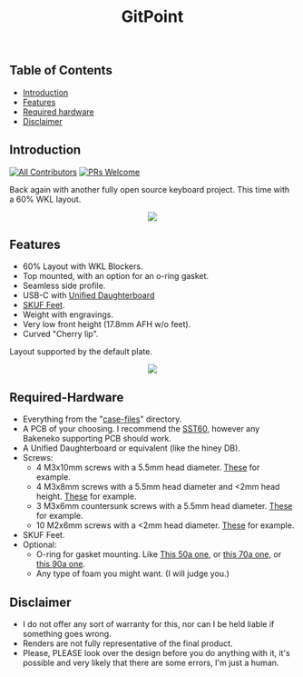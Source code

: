 <h1 align="center"> GitPoint </h1> <br>

<!-- START doctoc generated TOC please keep comment here to allow auto update -->
<!-- DON'T EDIT THIS SECTION, INSTEAD RE-RUN doctoc TO UPDATE -->
## Table of Contents

- [Introduction](#introduction)
- [Features](#features)
- [Required hardware](#required-hardware)
- [Disclaimer](#disclaimer)

<!-- END doctoc generated TOC please keep comment here to allow auto update -->

## Introduction

[![All Contributors](https://img.shields.io/badge/all_contributors-73-orange.svg?style=flat-square)](./CONTRIBUTORS.md)
[![PRs Welcome](https://img.shields.io/badge/PRs-welcome-brightgreen.svg?style=flat-square)](http://makeapullrequest.com)

Back again with another fully open source keyboard project. This time with a 60% WKL layout.

<p align="center">
  <img src = "https://github.com/ojthetiny/Open-60/blob/main/images/Open60.png">
</p>

## Features

* 60% Layout with WKL Blockers.
* Top mounted, with an option for an o-ring gasket.
* Seamless side profile.
* USB-C with [Unified Daughterboard](https://github.com/Unified-Daughterboard/Unified-Daughterboard)
* [SKUF Feet](https://github.com/Zambumon/SKUF).
* Weight with engravings.
* Very low front height (17.8mm AFH w/o feet).
* Curved "Cherry lip".

Layout supported by the default plate.
<p align="center">
    <img src = "https://github.com/ojthetiny/Open-60/blob/main/images/Layout%20support.jpg">
</p>

## Required-Hardware

- Everything from the "[case-files](https://github.com/ojthetiny/Open-60/tree/main/case-files)" directory.
- A PCB of your choosing. I recommend the [SST60](https://github.com/dededecline/SST60), however any Bakeneko supporting PCB should work.
- A Unified Daughterboard or equivalent (like the hiney DB).
- Screws:
    - 4 M3x10mm screws with a 5.5mm head diameter. [These](https://www.mcmaster.com/92290A115/) for example.
    - 4 M3x8mm screws with a 5.5mm head diameter and <2mm head height. [These](https://www.mcmaster.com/90666A104/) for example.
    - 3 M3x6mm countersunk screws with a 5.5mm head diameter. [These](https://www.mcmaster.com/90236A119) for example.
    - 10 M2x6mm screws with a <2mm head diameter. [These](https://www.mcmaster.com/92290A013) for example.
- SKUF Feet.
- Optional: 
    - O-ring for gasket mounting. Like [This 50a one](https://www.mcmaster.com/1173N502/), or [this 70a one](https://www.mcmaster.com/9452K362/), or [this 90a one](https://www.mcmaster.com/5308T32/).
    - Any type of foam you might want. (I will judge you.)

## Disclaimer

   - I do not offer any sort of warranty for this, nor can I be held liable if something goes wrong.
   - Renders are not fully representative of the final product.
   - Please, PLEASE look over the design before you do anything with it, it's possible and very likely that there are some errors, I'm just a human.
 


